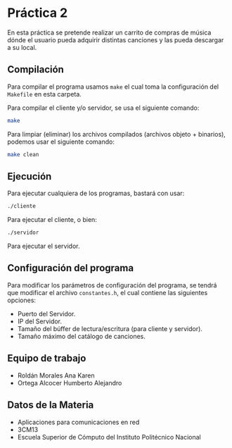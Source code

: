 # Práctica 2

En esta práctica se pretende realizar un carrito de compras de música dónde el
usuario pueda adquirir distintas canciones y las pueda descargar a su
local.

## Compilación

Para compilar el programa usamos `make` el cual toma la configuración del `Makefile` en esta carpeta.

Para compilar el cliente y/o servidor, se usa el siguiente comando:

```sh
make
```

Para limpiar (eliminar) los archivos compilados (archivos objeto + binarios), podemos usar el siguiente comando:

```sh
make clean
```

## Ejecución

Para ejecutar cualquiera de los programas, bastará con usar:

```sh
./cliente
```

Para ejecutar el cliente, o bien:

```sh
./servidor
```

Para ejecutar el servidor.

## Configuración del programa

Para modificar los parámetros de configuración del programa, se tendrá que
modificar el archivo `constantes.h`, el cual contiene las siguientes opciones:

- Puerto del Servidor.
- IP del Servidor.
- Tamaño del búffer de lectura/escritura (para cliente y servidor).
- Tamaño máximo del catálogo de canciones.

## Equipo de trabajo

- Roldán Morales Ana Karen
- Ortega Alcocer Humberto Alejandro

## Datos de la Materia

- Aplicaciones para comunicaciones en red
- 3CM13
- Escuela Superior de Cómputo del Instituto Politécnico Nacional
